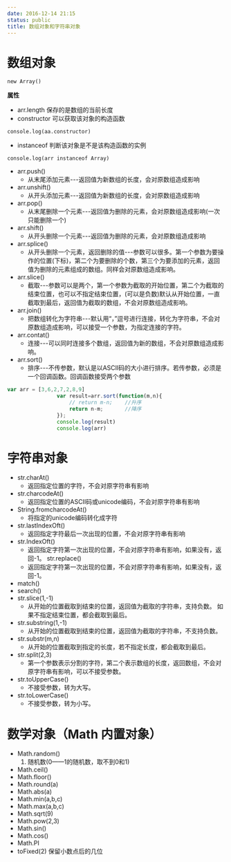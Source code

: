 ```yaml
---
date: 2016-12-14 21:15
status: public
title: 数组对象和字符串对象
---
```


# 数组对象
```javasctipt
new Array()
```
**属性**  
* arr.length  保存的是数组的当前长度
* constructor  可以获取该对象的构造函数
```javasctipt
console.log(aa.constructor)
```
* instanceof  判断该对象是不是该构造函数的实例
```javasctipt
console.log(arr instanceof Array)
```
* arr.push()   
    * 从末尾添加元素---返回值为新数组的长度，会对原数组造成影响
* arr.unshift()      
    * 从开头添加元素---返回值为新数组的长度，会对原数组造成影响
* arr.pop()
    * 从末尾删除一个元素---返回值为删除的元素，会对原数组造成影响(一次只能删除一个)      
* arr.shift()
    * 从开头删除一个元素---返回值为删除的元素，会对原数组造成影响
* arr.splice()
    * 从开头删除一个元素，返回删除的值---参数可以很多。第一个参数为要操作的位置(下标)，第二个为要删除的个数，第三个为要添加的元素，返回值为删除的元素组成的数组。同样会对原数组造成影响。
* arr.slice()
    * 截取---参数可以是两个，第一个参数为截取的开始位置，第二个为截取的结束位置，也可以不指定结束位置，(可以是负数)默认从开始位置，一直截取到最后，返回值为截取的数组，不会对原数组造成影响。
* arr.join()
    * 把数组转化为字符串---默认用“，”逗号进行连接，转化为字符串，不会对原数组造成影响，可以接受一个参数，为指定连接的字符。
* arr.contat()
    * 连接---可以同时连接多个数组，返回值为新的数组，不会对原数组造成影响。
* arr.sort()
    * 排序---不传参数，默认是以ASCII码的大小进行排序。若传参数，必须是一个回调函数。回调函数接受两个参数
```javascript
var arr = [3,6,2,7,2,8,9]
				var result=arr.sort(function(m,n){
					// return m-n;    //升序
					return n-m;       //降序
				});
				console.log(result)
				console.log(arr)
```
# 字符串对象
* str.charAt() 
    * 返回指定位置的字符，不会对原字符串有影响
* str.charcodeAt() 
    * 返回指定位置的ASCII码或unicode编码，不会对原字符串有影响
* String.fromcharcodeAt() 
    * 将指定的unicode编码转化成字符
* str.lastIndexOft()
    * 返回指定字符最后一次出现的位置，不会对原字符串有影响
* str.IndexOft() 
    * 返回指定字符第一次出现的位置，不会对原字符串有影响，如果没有，返回-1。
str.replace() 
    * 返回指定字符第一次出现的位置，不会对原字符串有影响，如果没有，返回-1。
* match()
* search()
* str.slice(1,-1)
    * 从开始的位置截取到结束的位置，返回值为截取的字符串，支持负数。
如果不指定结束位置，都会截取到最后。
* str.substring(1,-1)
    * 从开始的位置截取到结束的位置，返回值为截取的字符串，不支持负数。
* str.substr(m,n)
    * 从开始的位置截取到指定的长度，若不指定长度，都会截取到最后。
* str.split(2,3)
    * 第一个参数表示分割的字符，第二个表示数组的长度，返回数组，不会对原字符串有影响，可以不接受参数。
* str.toUpperCase()
    * 不接受参数，转为大写。
* str.toLowerCase() 
    * 不接受参数，转为小写。

# 数学对象（Math  内置对象）
* Math.random() 
   1. 随机数(0——1的随机数，取不到0和1)
* Math.ceil()
* Math.floor()
* Math.round(a)
* Math.abs(a)
* Math.min(a,b,c)   
* Math.max(a,b,c)
* Math.sqrt(9)
* Math.pow(2,3)
* Math.sin()
* Math.cos()
* Math.PI
* toFixed(2) 保留小数点后的几位